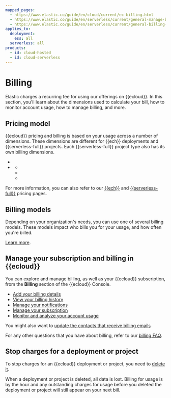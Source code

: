 ```yaml
---
mapped_pages:
  - https://www.elastic.co/guide/en/cloud/current/ec-billing.html
  - https://www.elastic.co/guide/en/serverless/current/general-manage-billing.html
  - https://www.elastic.co/guide/en/serverless/current/general-billing-stop-project.html
applies_to:
  deployment:
    ess: all
  serverless: all
products:
  - id: cloud-hosted
  - id: cloud-serverless
---
```


# Billing

Elastic charges a recurring fee for using our offerings on {{ecloud}}. In this section, you'll learn about the dimensions used to calculate your bill, how to monitor account usage, how to manage billing, and more.

## Pricing model

{{ecloud}} pricing and billing is based on your usage across a number of dimensions. These dimensions are different for {{ech}} deployments and {{serverless-full}} projects. Each {{serverless-full}} project type also has its own billing dimensions.

* [](/deploy-manage/cloud-organization/billing/cloud-hosted-deployment-billing-dimensions.md)
* [](/deploy-manage/cloud-organization/billing/serverless-project-billing-dimensions.md)
  * [](/deploy-manage/cloud-organization/billing/elasticsearch-billing-dimensions.md)
  * [](/deploy-manage/cloud-organization/billing/elastic-observability-billing-dimensions.md)
  * [](/deploy-manage/cloud-organization/billing/security-billing-dimensions.md)

For more information, you can also refer to our [{{ech}}](https://www.elastic.co/pricing) and [{{serverless-full}}](https://www.elastic.co/pricing/serverless-search) pricing pages.

## Billing models

Depending on your organization's needs, you can use one of several billing models. These models impact who bills you for your usage, and how often you're billed.

[Learn more](/deploy-manage/cloud-organization/billing/billing-models.md).

## Manage your subscription and billing in {{ecloud}}

You can explore and manage billing, as well as your {{ecloud}} subscription, from the **Billing** section of the {{ecloud}} Console.

* [Add your billing details](/deploy-manage/cloud-organization/billing/add-billing-details.md)
* [View your billing history](/deploy-manage/cloud-organization/billing/view-billing-history.md)
* [Manage your notifications](/deploy-manage/cloud-organization/billing/manage-billing-notifications.md)
* [Manage your subscription](/deploy-manage/cloud-organization/billing/manage-subscription.md)
* [Monitor and analyze your account usage](/deploy-manage/cloud-organization/billing/monitor-analyze-usage.md)

You might also want to [update the contacts that receive billing emails](/deploy-manage/cloud-organization/billing/update-billing-operational-contacts.md)

For any other questions that you have about billing, refer to our [billing FAQ](/deploy-manage/cloud-organization/billing/billing-faq.md).

## Stop charges for a deployment or project

To stop charges for an {{ecloud}} deployment or project, you need to [delete it](/deploy-manage/uninstall/delete-a-cloud-deployment.md).

When a deployment or project is deleted, all data is lost. Billing for usage is by the hour and any outstanding charges for usage before you deleted the deployment or project will still appear on your next bill.
